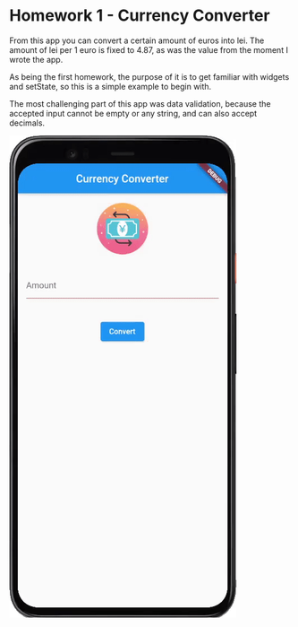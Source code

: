 Homework 1 - Currency Converter
===============================

From this app you can convert a certain amount of euros into lei. The amount of 
lei per 1 euro is fixed to 4.87, as was the value from the moment I wrote the app.

As being the first homework, the purpose of it is to get familiar with widgets 
and setState, so this is a simple example to begin with.

The most challenging part of this app was data validation, because the accepted 
input cannot be empty or any string, and can also accept decimals.

![alt text](tema1.gif "Currency Converter")